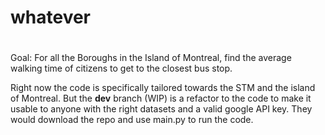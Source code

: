 # whatever
#

Goal: For all the Boroughs in the Island of Montreal, find the average walking time of citizens to get to the closest bus stop.

Right now the code is specifically tailored towards the STM and the island of Montreal. But the **dev** branch (WIP) is a refactor to the code to make it usable to anyone with the right datasets and a valid google API key. They would download the repo and use main.py to run the code.
